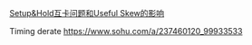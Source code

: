  [Setup&Hold互卡问题和Useful Skew的影响](https://aijishu.com/a/1060000000310830)

Timing derate
https://www.sohu.com/a/237460120_99933533